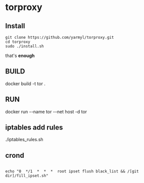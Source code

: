 # torproxy

## Install
```
git clone https://github.com/yarmyl/torproxy.git
cd torproxy
sudo ./install.sh
```
that's **enough**

## BUILD

docker build -t tor .

## RUN

docker run --name tor --net host -d tor

## iptables add rules

./iptables_rules.sh

## crond
<code>
echo "0  */1  *  *  *  root ipset flush black_list && /[git dir]/fill_ipset.sh"
</code>

